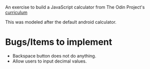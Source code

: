 An exercise to build a JavaScript calculator from The Odin Project's [curriculum](https://www.theodinproject.com/courses/web-development-101/lessons/calculator)

This was modeled after the default android calculator.

# Bugs/Items to implement
* Backspace button does not do anything.
* Allow users to input decimal values.
